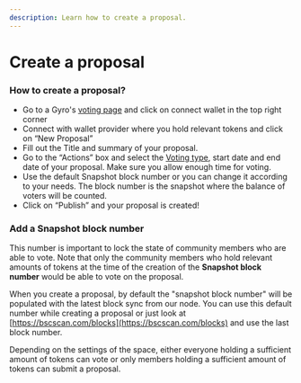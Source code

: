 ```yaml
---
description: Learn how to create a proposal.
---
```


# Create a proposal

### How to create a proposal?

* Go to a Gyro's [voting page](https://vote.gyro.money) and click on connect wallet in the top right corner
* Connect with wallet provider where you hold relevant tokens and click on “New Proposal”
* Fill out the Title and summary of your proposal.
* Go to the “Actions” box and select the [Voting type](voting-types.md), start date and end date of your proposal. Make sure you allow enough time for voting.
* Use the default Snapshot block number or you can change it according to your needs. The block number is the snapshot where the balance of voters will be counted.
* Click on “Publish” and your proposal is created!

### **Add a Snapshot block number**

This number is important to lock the state of community members who are able to vote. Note that only the community members who hold relevant amounts of tokens at the time of the creation of the **Snapshot block number** would be able to vote on the proposal.

&#x20;When you create a proposal, by default the "snapshot block number" will be populated with the latest block sync from our node. You can use this default number while creating a proposal or just look at [https://bscscan.com/blocks](https://bscscan.com/blocks) and use the last block number.

Depending on the settings of the space, either everyone holding a sufficient amount of tokens can vote or only members holding a sufficient amount of tokens can submit a proposal.
